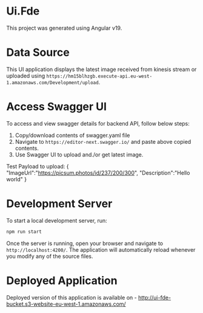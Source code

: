# Ui.Fde

This project was generated using Angular v19.

# Data Source
This UI application displays the latest image received from kinesis stream or uploaded using `https://hm15blhzgb.execute-api.eu-west-1.amazonaws.com/Development/upload`.

# Access Swagger UI
To access and view swagger details for backend API, follow below steps:
1. Copy/download contents of swagger.yaml file
2. Navigate to `https://editor-next.swagger.io/` and paste above copied contents.
3. Use Swagger UI to upload and./or get latest image.

Test Payload to upload:
{
    "ImageUrl":"https://picsum.photos/id/237/200/300",
    "Description":"Hello world"
}

# Development Server

To start a local development server, run:

```bash
npm run start
```

Once the server is running, open your browser and navigate to `http://localhost:4200/`. The application will automatically reload whenever you modify any of the source files.

# Deployed Application

Deployed version of this application is available on - http://ui-fde-bucket.s3-website-eu-west-1.amazonaws.com/ 
